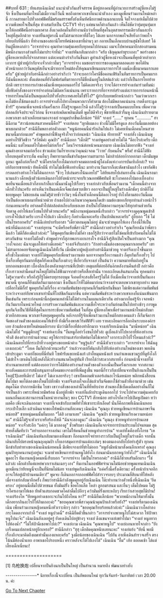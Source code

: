##บทที่ 631 : ยัยแสบเฉินเฉิน!
แนะนำตัวกันเสร็จสรรพ
มีอยู่สองคนที่ผู้อำนวยการสร้างฝูซือหงไม่รู้จัก ซึ่งเป็นคนที่มาใหม่ไม่เมื่อวานก็วันนี้ พอถึงตาพวกเขาก็แนะนำตัวเอง
มองดูเพื่อนร่วมงานใหม่เหล่านี้ กวาดสายตาไปทั่วออฟฟิศที่มีพร้อมสรรพทั้งยังเห็นทัศนียภาพด้านนอกแบบนี้ จิตใจจางเย่เต็มไปด้วยความพึงพอใจเป็นที่สุด ช่างสมกับเป็น CCTV1 จริงๆ แค่ขนาดก็ต่างกันแล้ว เห็นได้ชัดว่าทุ่มทุนทุ่มเทมาให้ออฟฟิศนี้อย่างมหาศาล สิ่งแวดล้อมในที่ทำงานนับว่าเยี่ยมที่สุดในอุตสาหกรรมเดียวกันและยังใหญ่ที่สุดอีกด้วย จางเย่ยืนอยู่ตรงนี้ แต่ไม่สามารถหาที่ติใดๆ ได้เลย นอกจากพอใจเสียยิ่งกว่าพอใจ เทียบกับที่นี่แล้ว ที่ทำงานของสถานีโทรทัศน์ของเขาที่ผ่านๆ มา กลายเป็นเล็กแบบบ้านสุนัขไปเลย!
ได้ยินฝูซือหงกล่าว “อาจารย์จาง คุณทำความคุ้นเคยกับทุกคนไปก่อนนะ ผมจะไปพาคนมาอีกสองสามคน มีพนักงานบางส่วนยังไม่มาประจำที่น่ะ”
จางเย่หันกลับมากล่าว “ครับ เชิญคุณทำธุระเถอะ”
พอร่างของฝูซือหงหายลับไปจากสายตา แต่ละคนต่างร่าเริงกันขึ้นมา ดูท่าแล้วฝูซือหงน่าจะเป็นคนที่คุยด้วยลำบากเอาการ
ผู้ช่วยผู้กำกับจางจั่วกล่าวยิ้มๆ “อาจารย์จาง ผมชอบรายการของคุณมาตลอดเลย พอได้ยินหัวหน้าบอกว่าวันพฤหัสเย็นจะมีรายการใหม่ต้องให้คุณมาเขียนแผนรายการให้ ผมนี่ลงชื่อมาคนแรกเลยครับ”
ผู้ช่วยผู้กำกับฮาฉีฉีกล่าวอย่างร่าเริงว่า “ถ้าจะบอกว่าใครมีชื่อคอนเฟิร์มในทีมรายการเป็นคนแรก ก็ฉันนี่แหละค่ะ ตั้งแต่ตอนที่ยังไม่ฟอร์มทีมรายการก็มีชื่อฉันอยู่ในลิสต์แล้วล่ะ แต่ว่าก็เป็นการโยกย้ายปกติ เพราะรายการเก่าของฉันเพิ่งหยุดออนแอร์ไป ไม่คิดเลยจริงๆ ว่าจะได้อาจารย์จางเย่มาร่วมทีมน่ะ เชื่อฟังคำสั่งของอาจารย์จางย่อมไม่ผิดหวังแน่นอน เพราะรายการที่อาจารย์สร้างแต่ละรายการก่อนหน้านี้ รายการไหนก็ดังเป็นพลุแตกไปทั่วทั้งประเทศเลยไม่ใช่รึไง?”
ผู้กำกับบทพยักหน้ากล่าว “ผมว่าพวกเราคงไม่ต้องใช้สมองแล้ว อาจารย์จางสั่งไปทางไหนพวกเราก็ทำตาม ต้องไม่มีพลาดแน่นอน เรตติ้งกระฉูดชัวร์!”
ทุกคนเพิ่งเจอหน้ากันครั้งแรก ก็ไม่รู้จะพูดอะไรดี แล้วก็ไม่รู้ว่าจางเย่เป็นคนแบบไหน เพื่อความปลอดภัยจึงประจบไว้ก่อน
ซึ่งจางเย่เพลิดเพลินเต็มที่ พูดได้ดีจริงๆ พี่ชายฟังแล้วรื่นหู
เฉินเฉินปรายตามองพวกเขา แล้วเหลือบตามองจางเย่ ยกมุมปากขึ้นเล็กน้อย “หึหึ”
จางเย่ “......”
ทุกคน “............”
ฮาฉีฉีถาม “สาวน้อยแสนสวยคนนี้คือ?”
จางเย่ตอบ “ญาติผมเอง ช่วงนี้ไม่มีใครดูแล สองวันนี้ผมเลยต้องพาเธอมาด้วย”
ฮาฉีฉียิ้มพลางย่อตัวลงมา “หนูน้อยคนนี้น่ารักเกินไปแล้ว ไม่เคยเห็นเด็กคนไหนสวยขนาดนี้มาก่อนเลย” คำพูดเหล่านี้ฟังดูจริงใจกว่าก่อนหน้า
“เฉินเฉิน ทักทายสิ” จางเย่สั่ง
เฉินเฉินพูดอย่างไร้ชีวิตชีวา “สวัสดีค่ะ คุณป้า”
ฮาฉีฉีบอก “เด็กดี!”
จางเย่พูดอย่างช่วยไม่ได้ “ดีอะไรล่ะครับ เด็กคนนี้น่ะ แต่ไหนแต่ไรไม่เคยไม่ก่อเรื่อง”
โดนวิจารณ์ต่อหน้าคนมากมาย เฉินเฉินไม่อยากฟัง “จางเย่ คุณต่างหากจอมก่อเรื่อง ข่าวแต่ละวันก็รายงานว่าคุณน่ะจอม ‘วิวาท’ กับคนอื่น”
พรืด!
ฮาฉีฉีได้ฟัง เกือบหลุดหัวเราะลั่น
คนอื่นๆ ก็พยายามกลั้นขำกันสุดความสามารถ ไม่กล้าปล่อยก๊ากออกมา เด็กมันพูดถูกนะ พูดถึงก่อเรื่อง? จะมีใครก่อเรื่องได้มากเท่าจอมตอกหน้าผู้โด่งดังแห่งวงการบันเทิงอีกล่ะ?
จางเย่อับอายขายหน้า ยัยเด็กผีนี่ ทำไมไม่เชื่อฟังอย่างนี้นะ มาทำงานวันแรกก็เตะตัดขาฉันแล้วไง เขากัดฟังกรอดอย่างทำอะไรไม่ได้นอกจาก “ชิ่วๆ ไปเล่นตรงโน้นเลยไป” ไล่ยัยแสบไปเล่นทางอื่น
เฉินเฉินรอมานานแล้ว เด็กหญิงตัวน้อยเดินถลาไปยังหน้ากระจกบริเวณออฟฟิศทันที ชะโงกคอลงไปมองเบื้องล่าง พอยืนจนเมื่อยแล้วก็ลากเก้าอี้แถวนั้นมานั่งดูไปเรื่อยๆ
จางเย่กล่าวกับเพื่อนร่วมงาน “เด็กคนนี้ต่างจากเด็กทั่วไปนะครับ อย่าเห็นว่าเป็นแค่เด็กเจ็ดแปดขวบเชียว ออกจะเป็นผู้ใหญ่ในร่างเด็กชัดๆ ปกติก็ไม่ชอบพูดคุย ไม่ชอบเล่น ผมไม่รู้ด้วยซ้ำว่าวันๆ หนึ่งในหัวเด็กคนนี้คิดอะไรอยู่ ยังไงก็ตามสองวันนี้ผมจำเป็นต้องพาเธอมาที่หน่วยด้วย ถ้าเธอไปล่วงเกินพวกคุณคนใดเข้า ผมต้องขออภัยทุกท่านล่วงหน้าไว้ก่อนเลยนะครับ อย่าลดตัวไปต่อล้อต่อเถียงกับเธอเลย ถ้าเป็นไปได้ขอความกรุณาให้ทุกท่านช่วยกันจับตาดู อย่าให้เธอวิ่งซนไปทั่วด้วยนะครับ”
พนักงานหนุ่มคนหนึ่งรีบกล่าว “อาจารย์จางดูคุณพูดเข้าสิ เกรงใจไปแล้วครับ เกรงใจไปแล้ว เด็กเล็กๆ ก็อย่างนี้แหละครับ เป็นปกติแหละครับ”
อู่อี้บอก “ใช่ ไม่เป็นไรหรอกครับ”
ฮาฉีฉีเอ่ยปากรับอาสา “เดี๋ยวตอนคุณไม่อยู่ ฉันจะช่วยดูแกให้เอง เรื่องนี้ให้เป็นหน้าที่ฉันเถอะค่ะ”
จางเย่อุทาน “จะดีหรือครับพี่สาวฉี?”
ฮาฉีฉีกล่าวอย่างร่าเริง “คุณเรียกฉันว่าพี่สาวฉีแล้ว ไม่ดีก็ต้องดีแล้วล่ะค่ะ” ได้พูดคุยกันเพียงไม่กี่คำ เธอก็รู้สึกว่าจางเย่ไม่ใช่คนที่เข้ากับคนอื่นไม่ได้ ตรงกันข้าม จางเย่ไม่ถือตัว คำพูดคำจาก็สุภาพเกรงอกเกรงใจ ฮาฉีฉีจึงรู้สึกเปิดใจเป็นอย่างมาก “คุณวางใจเถอะ ฉันจะดูแลให้อย่างดีเลยค่ะ”
จางเย่จึงรีบกล่าว “ถ้าอย่างนั้นต้องขอบคุณมากเลยครับ” เขาไม่สามารถคอยจับตาดูเฉินเฉินได้ทั้งวัน เมื่อมีพวกผู้หญิงอย่างฮาฉีฉีมาช่วยดู จางเย่จึงเบาใจขึ้นมาก
ครึ่งชั่วโมงต่อมา จางเย่ก็ได้พูดคุยกับเพื่อนร่วมงานต่อ นอกจากคุยเรื่องวานแล้ว ก็คุยกันเรื่องทั่วๆ ไป ซึ่งเรื่องที่คุยกันมากที่สุดก็ยังคงเป็นเรื่องต่างๆ ที่เกี่ยวกับจางเย่ เป็นต้นว่า ความหมายที่แฝงอยู่ในบทกลอนของเขา เบื้องลึกเบื้องหลังเหตุการณ์ที่เป่ยต้า เหตุผลที่ต่อยอีอันอ๊กหลังงานคืนส่งปี กล่าวคือ เรื่องราวเหล่านี้คนส่วนใหญ่ได้ยินได้ฟังมาจากข่าวหรือสื่อเท่านั้น รายละเอียดเส้นสนกลใน ทุกคนต่างไม่รู้ความจริง หรือถึงรู้ก็รู้ไม่ครบทุกรอบมุม จึงอดที่จะสงสัยใครรู้ไม่ได้ ยิ่งเมื่อเห็นว่าจางเย่เป็นกันเองขนาดนี้ ทุกคนก็ยิ่งผลัดกันถามออกมา ซึ่งเป็นอะไรที่ไม่คิดมาก่อนว่าจางเย่จะตอบพวกเขาทุกอย่าง หมดเปลือกไม่มีกั๊ก!
พูดคุยกันไม่กี่เรื่อง ความสัมพันธ์ของทุกคนก็เริ่มสนิทกันขึ้นมา ไม่เพียงแต่ความสัมพันธ์ระหว่างจางเย่กับพวกเขาเท่านั้นที่ใกล้ชิดกันมากขึ้น แต่ความสัมพันธ์ระหว่างพวกเขาเองก็แน่นแฟ้นมากขึ้นเช่นกัน เพราะก่อนหน้านี้กลุ่มคนเหล่านี้ไม่ได้ทำงานในแผนกเดียวกัน อย่างมากก็แค่รู้จัก เจอหน้ากันวันแรกในหน่วยใหม่ การสร้างความสัมพันธ์และความเชื่อใจระหว่างกันย่อมเป็นไปอย่างช้าๆ การพูดคุยกันจึงเป็นวิธีที่ดีที่สุดในการกระชับความสัมพันธ์
ในที่สุด ฝูซือหงก็พาเพื่อร่วมงานหน้าใหม่กลับมาด้วยอีกสองคน พวกเขาจึงหยุดพูดคุยกัน หลังจากที่รู้จักเพื่อนร่วมงานใหม่อีกสองคนแล้ว ก็เริ่มจัดการจัดของส่วนตัวของแต่ละคนให้เข้าที่ ยังมีเรื่องพาสเวิร์ดWiFi เอย รายละเอียดการล็อกอินระบบองค์กรเอย ล้วนต้องเซทใหม่หมดอีกรอบ นับว่ามีเรื่องที่ต้องทำอีกมาก
จางเย่เรียกเฉินเฉิน “มานี่หน่อย”
เฉินเฉินไม่ไป “หนูดูตึกอยู่”
จางเย่เดาะลิ้น “งั้นหนูก็อย่าวิ่งซนไปทั่วล่ะ ดูเบื่อแล้วก็ไปหาอาที่ห้องทำงาน จริงสิ ต้องทำการบ้านด้วยนะ ครูให้การบ้านเสาร์อาทิตย์มาไม่ใช่เหรอ? เอากระเป๋าไปไว้ไหนแล้วล่ะ?”
เฉินเฉินตบไปที่กระเป๋าที่วางอยู่ตรงขอบหน้าต่าง “หนูรู้แล้ว”
ฮาฉีฉีหัวเราะกล่าว “อาจารย์จาง ให้ฉันดูเองเถอะค่ะ”
“โอเค งั้นก็ฝากด้วยนะครับ” ว่าแล้วจางเย่ก็หันกลับไปยังห้องทำงานใหม่ของเขา
พอเดินเข้าประตูมา จางเย่ก็ชอบที่นี่ทันที โซฟารับแขกหนังแท้ เก้าอี้หมุนหนังแท้ บนกำแพงแขวนรูปที่ดูยังไงก็ไม่เข้าใจ เขาเดินไปนั่งหลังโต๊ะทำงานขนาดใหญ่ทันที เรียกได้ว่าสะดวกสบายยิ่ง ก่อนหน้านี้จางเย่ได้ทำงานมาหลายที่ แต่ต้องบอกว่าการได้มีห้องทำงานส่วนตัวของตัวเองนั้นเป็นครั้งแรกเลย จากสถานะทางสังคมและการสนับสนุนทางสังคมของจางเย่ที่เพิ่มสูงขึ้น หมอนี่ก็ราวกับเปลี่ยนจากปืนยิงนกเป็นปืนใหญ่[1]เลยทีเดียว!
ไม่เลว!
ไม่เลวเลยจริงๆ !
เขาเปิดคอมพิวเตอร์เล่นอะไรนิดหน่อย พลิกหนังสือบนชั้นไปมา พอได้ลองของใหม่ไปสักพัก จางเย่จึงสงบใจลงได้แล้วเริ่มจัดของใช้ส่วนตัวที่เอามาด้วย เช่น สมุดโน๊ต ปากกาหมึกซึม ใบชา เขาวางสิ่งของเหล่านี้ในที่ที่หยิบง่าย ส่วนของใช้เบ็ดเตล็ดอย่างอื่นก็ไม่จำเป็นแล้ว เพราะที่หน่วยมีพร้อม
นั่งอยู่สักพัก จางเย่ก็ผลักประตูเดินออกไป ว่าจะไปทำความคุ้นเคยกับแผนกอื่นและสถานการณ์ในหน่วยงานอื่นๆ ของ CCTV1 สักหน่อย อย่างไรก็ควรไปเปิดหูเปิดตา ทว่าผลคือ เพิ่งจะเดินออกมา จางเย่ก็เจอเข้ากับภาพที่ทำให้เขากระอักเลือด!
นั่นก็คือภาพที่เฉินเฉินหอบกระเป๋าใบเล็ก แล้วเดินแจกของให้พนักงานทีละคนๆ
เฉินเฉิน “คุณลุง ช่วยหนูเขียนการบ้านภาษาจีนหน่อยสิ”
ชายหนุ่มคนนั้นยิ้มบอก “ได้สิ เอามาเลย”
เฉินเฉิน “คุณป้า ช่วยหนูเขียนเรียงความหน่อยนะ”
ฮาฉีฉีไม่รู้จะหัวเราะหรือร้องไห้ดี “ฉันจะลองดูนะ”
เฉินเฉิน “คุณลุง ช่วยหนูทำการบ้านเลขหน่อย”
จางจั่วสะอึก “แค่กๆ ได้ มาลองดู”
ชั่วพริบตา เฉินเฉินก็แจกจ่ายการบ้านประถมไปจนหมด สุดท้ายสั่งสัมทับว่า “อย่าบอกอาจางเย่นะ เขาไม่ให้คนอื่นช่วยหนูทำการบ้าน”
จางเย่ทั้งเคืองทั้งโกรธ “เหราเฉินเฉิน!”
เฉินเฉินหันกลับมามองเห็นเขา ก็ถอนหายใจท่าทางราวกับเป็นผู้ใหญ่ในร่างเด็ก จากนั้นเดินกลับไปตรงหน้าคุณลุงคุณป้า เก็บเอาสมุดการบ้านแต่ละเล่มๆ ของตนเองกลับไปอย่างรู้ตัว
ทุกคนนึกขำกับท่าทางของเฉินเฉินน้อยคนนี้
มีเพียงจางเย่ที่ขำไม่ออก “หนูยังมีหน้ามาสั่งคนอีกเหรอ! คุณลุงคุณป้าทุกคนงานยุ่งอยู่นะ จะมาช่วยเขียนการบ้านหนูได้ยังไง ก่อนมาฉันบอกหนูว่ายังไง?”
เฉินเฉินไม่พูดอะไร
ทีมงานหญิงคนหนึ่งรีบบอก “อาจารย์จาง ไม่เป็นไรหรอกค่ะ”
ฮาฉีฉีก็ช่วยเสริมอีกแรง “ใช่แล้วล่ะ เด็กเค้าก็แค่แหย่พวกเราเล่นเฉยๆ เอง”
ทีมงานในออฟฟิศจำนวนไม่น้อยช่วยพูดแทนเฉินเฉิน ดูเหมือนว่ายัยหนูนี่จะเป็นที่นิยมไม่น้อย
จางเย่พูดกับเฉินเฉิน “แค่ครั้งนี้ครั้งเดียวนะ ครั้งหน้าถ้าเจออีก อาจะให้อยู่เฝ้าบ้านคนเดียว!” พูดจบ ก็เดินออกจากออฟฟิศไปสำรวจรอบๆ
ประมาณยี่สิบนาทีให้หลังเมื่อจางเย่กลับมาอีกครั้ง ก็พบว่าฮาฉีฉีกำลังพูดคุยอยู่กับเฉินเฉิน โต๊ะทำงานว่างตัวหนึ่งที่เฉินเฉิน ‘ยึดครอง’ อยู่ตอนนี้เต็มไปด้วยขนม ทั้งมันฝรั่ง ช็อคโกแล็ต โคล่า ลูกอมรสนม และอื่นๆ เต็มไปหมด ไม่รู้ว่าใครเอามาให้เธอ ยัยตัวแสบกอดขวดโคล่าดื่มไปอึกๆ คว้ามันฝรั่งแทะหงับๆ เรียกว่าเสวยสุขก็มิปาน!
จางเย่ร้องโห “ยัยหนูอย่างเธอกะจะกินไปถึงไหน หา?”
ฮาฉีฉียิ้มเล็กน้อย “พวกพนักงานให้มาทั้งนั้น เด็กอยากกินอะไรก็ให้กินเถอะค่ะ”
“ขอบคุณพวกพี่สาวคุณน้าคุณป้าแล้วหรือยัง?” จางเย่หรี่ตามองเฉินเฉิน
เพื่อนร่วมงานหญิงคนหนึ่งหัวเราะคิกๆ กล่าว “ขอบคุณเรียบร้อยแล้วล่ะค่ะ”
เฉินเฉินวางโคล่าลง กระโดดลงจากเก้าอี้ “จางเย่ หนูปวดฉี่”
ฮาฉีฉียืดตัวขึ้นกล่าว “อาจารย์จางพาหนูไปไม่สะดวก ให้ป้าพาหนูไปนะจ๊ะ”
เฉินเฉินลังเลอยู่ครู่ ยังคงเดินไปอยู่ข้างๆ จางเย่ ดึงแขนจางเย่เขย่าไปมา “จางเย่ หนูอยากไปห้องน้ำ”
“ไม่ให้ป้าฉีเธอพาไปล่ะ?” จางเย่ถาม
เฉินเฉิน “คุณพาหนูไป”
จางเย่ถอนหายใจกล่าว “ยังเกร็งคนแปลกหน้าอยู่อีกเหรอ?”
ฮาฉีฉีกล่าว “ฮุฮุ เด็กติดคุณหนึบเลยนะคะ”
จางเย่แย้ง “ยัยนี่ พอมีเรื่องถึงจะมาคิดถึงผมเท่านั้นเองแหละครับ” จูงมือน้อยของเฉินเฉิน “ไปกัน อาเพิ่งเดินสำรวจเสร็จ ตรงโน้นมีห้องน้ำแยก อาพาเธอไปรอบหนึ่ง คราวหลังจะได้ไปเองได้”
เฉินเฉิน “อื้ม”
เฮ้อ
ตลอดเช้า ได้แต่เลี้ยงเด็กเนี่ยนะ!


====================


[1] 鸟枪换炮 เปลี่ยนจากปืนยิงนกเป็นปืนใหญ่ เป็นสำนวน หมายถึง พัฒนาอย่างยิ่ง


*-*-*-*-*-*-*-*-*-*-*-*-*-*-*-*-*
นิยายเรื่องนี้จะเปลี่ยน เป็นอัพตอนใหม่
ทุกวันจันทร์-วันอาทิตย์ เวลา 20.00 น. ค่ะ






[Go To Next Chapter]( ./32.md)